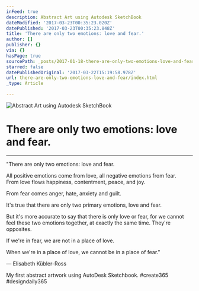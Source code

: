 ```yaml
---
inFeed: true
description: Abstract Art using Autodesk SketchBook
dateModified: '2017-03-23T00:35:23.020Z'
datePublished: '2017-03-23T00:35:23.848Z'
title: 'There are only two emotions: love and fear.'
author: []
publisher: {}
via: {}
hasPage: true
sourcePath: _posts/2017-01-18-there-are-only-two-emotions-love-and-fear.md
starred: false
datePublishedOriginal: '2017-03-22T15:19:58.978Z'
url: there-are-only-two-emotions-love-and-fear/index.html
_type: Article

---
```

![Abstract Art using Autodesk SketchBook](https://the-grid-user-content.s3-us-west-2.amazonaws.com/2fabf300-d35d-42ba-9373-0d86e297cf52.png)

# There are only two emotions: love and fear.

---

"There are only two emotions: love and fear.

All positive emotions come from love, all negative emotions from fear.   
From love flows happiness, contentment, peace, and joy.

From fear comes anger, hate, anxiety and guilt.

It's true that there are only two primary emotions, love and fear.

But it's more accurate to say that there is only love or fear, for we cannot feel these two emotions together, at exactly the same time. They're opposites.

If we're in fear, we are not in a place of love.

When we're in a place of love, we cannot be in a place of fear."

― Elisabeth Kübler-Ross

My first abstract artwork using AutoDesk Sketchbook. \#create365 \#designdaily365